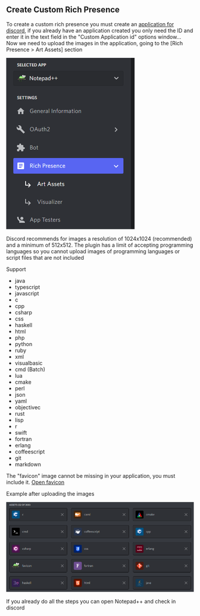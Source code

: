 ## Create Custom Rich Presence

To create a custom rich presence you must create an [application for discord](https://discord.com/developers/applications), if you already have an application created you only need the ID and enter it in the text field in the "Custom Application id" options window... Now we need to upload the images in the application, going to the [Rich Presence > Art Assets] section

![](./images/doc_image_1.png)

Discord recommends for images a resolution of 1024x1024 (recommended) and a minimum of 512x512. The plugin has a limit of accepting programming languages so you cannot upload images of programming languages or script files that are not included

Support
* java
* typescript
* javascript
* c
* cpp
* csharp
* css
* haskell
* html
* php
* python
* ruby
* xml
* visualbasic
* cmd (Batch)
* lua
* cmake
* perl
* json
* yaml
* objectivec
* rust
* lisp
* r
* swift
* fortran
* erlang
* coffeescript
* git
* markdown

The "favicon" image cannot be missing in your application, you must include it. [Open favicon](https://github.com/Zukaritasu/notepadpp_rpc/blob/main/favicon.png)

Example after uploading the images

![](./images/doc_image_2.png)

If you already do all the steps you can open Notepad++ and check in discord
